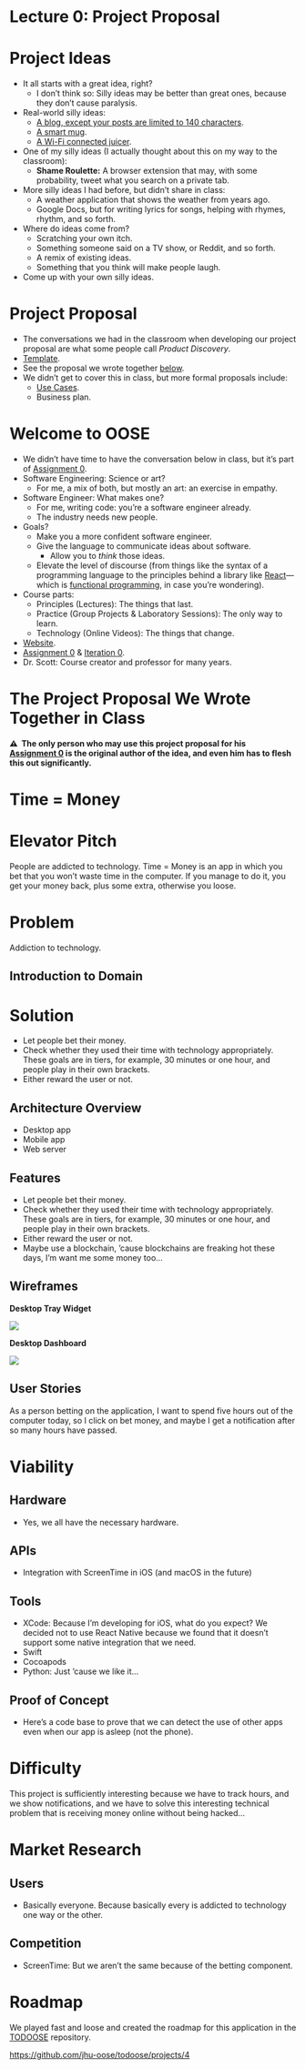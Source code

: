 # Lecture 0: Project Proposal

# Project Ideas

- It all starts with a great idea, right?
  - I don’t think so: Silly ideas may be better than great ones, because they don’t cause paralysis.
- Real-world silly ideas:
  - [A blog, except your posts are limited to 140 characters](https://twitter.com).
  - [A smart mug](https://ember.com).
  - [A Wi-Fi connected juicer](https://en.wikipedia.org/wiki/Juicero).
- One of my silly ideas (I actually thought about this on my way to the classroom):
  - **Shame Roulette:** A browser extension that may, with some probability, tweet what you search on a private tab.
- More silly ideas I had before, but didn’t share in class:
  - A weather application that shows the weather from years ago.
  - Google Docs, but for writing lyrics for songs, helping with rhymes, rhythm, and so forth.
- Where do ideas come from?
  - Scratching your own itch.
  - Something someone said on a TV show, or Reddit, and so forth.
  - A remix of existing ideas.
  - Something that you think will make people laugh.
- Come up with your own silly ideas.

# Project Proposal

- The conversations we had in the classroom when developing our project proposal are what some people call _Product Discovery_.
- [Template](/iterations/0#template).
- See the proposal we wrote together [below](#time--money).
- We didn’t get to cover this in class, but more formal proposals include:
  - [Use Cases](https://www.seguetech.com/user-stories-vs-use-cases-pros-cons-agile-development/).
  - Business plan.

# Welcome to OOSE

- We didn’t have time to have the conversation below in class, but it’s part of [Assignment 0](/assignments/0#software-engineering).
- Software Engineering: Science or art?
  - For me, a mix of both, but mostly an art: an exercise in empathy.
- Software Engineer: What makes one?
  - For me, writing code: you’re a software engineer already.
  - The industry needs new people.
- Goals?
  - Make you a more confident software engineer.
  - Give the language to communicate ideas about software.
    - Allow you to _think_ those ideas.
  - Elevate the level of discourse (from things like the syntax of a programming language to the principles behind a library like [React](/toolbox#user-interface-builder-react)—which is [functional programming](/lectures/9#functional-programming), in case you’re wondering).
- Course parts:
  - Principles (Lectures): The things that last.
  - Practice (Group Projects & Laboratory Sessions): The only way to learn.
  - Technology (Online Videos): The things that change.
- [Website](/).
- [Assignment 0](/assignments/0) & [Iteration 0](/iterations/0).
- Dr. Scott: Course creator and professor for many years.

# The Project Proposal We Wrote Together in Class

**⚠️  The only person who may use this project proposal for his [Assignment 0](/assignments/0) is the original author of the idea, and even him has to flesh this out significantly.**

# Time = Money

# Elevator Pitch

People are addicted to technology. Time = Money is an app in which you bet that you won’t waste time in the computer. If you manage to do it, you get your money back, plus some extra, otherwise you loose.

# Problem

Addiction to technology.

## Introduction to Domain

# Solution

- Let people bet their money.
- Check whether they used their time with technology appropriately. These goals are in tiers, for example, 30 minutes or one hour, and people play in their own brackets.
- Either reward the user or not.

## Architecture Overview

- Desktop app
- Mobile app
- Web server

## Features

- Let people bet their money.
- Check whether they used their time with technology appropriately. These goals are in tiers, for example, 30 minutes or one hour, and people play in their own brackets.
- Either reward the user or not.
- Maybe use a blockchain, ’cause blockchains are freaking hot these days, I’m want me some money too…

## Wireframes

**Desktop Tray Widget**

![](wireframe-1.png)

**Desktop Dashboard**

![](wireframe-2.png)

## User Stories

As a person betting on the application, I want to spend five hours out of the computer today, so I click on bet money, and maybe I get a notification after so many hours have passed.

# Viability

## Hardware

- Yes, we all have the necessary hardware.

## APIs

- Integration with ScreenTime in iOS (and macOS in the future)

## Tools

- XCode: Because I’m developing for iOS, what do you expect? We decided not to use React Native because we found that it doesn’t support some native integration that we need.
- Swift
- Cocoapods
- Python: Just ’cause we like it…

## Proof of Concept

- Here’s a code base to prove that we can detect the use of other apps even when our app is asleep (not the phone).

# Difficulty

This project is sufficiently interesting because we have to track hours, and we show notifications, and we have to solve this interesting technical problem that is receiving money online without being hacked…

# Market Research

## Users

- Basically everyone. Because basically every is addicted to technology one way or the other.

## Competition

- ScreenTime: But we aren’t the same because of the betting component.

# Roadmap

We played fast and loose and created the roadmap for this application in the [TODOOSE](https://github.com/jhu-oose/todoose) repository.

<https://github.com/jhu-oose/todoose/projects/4>
